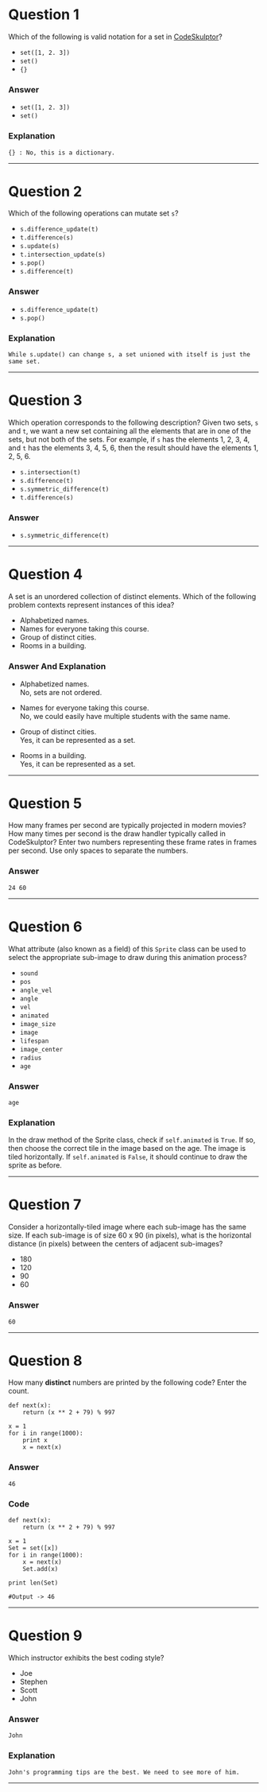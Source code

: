 # Question 1
  Which of the following is valid notation for a set in [CodeSkulptor](http://www.codeskulptor.org/)?  

* `set([1, 2. 3])`  
* `set()`  
* `{}`  

### Answer
* `set([1, 2. 3])`  
* `set()`  

### Explanation  
    {} : No, this is a dictionary.  

----
# Question 2
  Which of the following operations can mutate set `s`?

* `s.difference_update(t)`  
* `t.difference(s)`  
* `s.update(s)`  
* `t.intersection_update(s)`  
* `s.pop()`  
* `s.difference(t)`  

### Answer  
* `s.difference_update(t)`  
* `s.pop()`  

### Explanation  
    While s.update() can change s, a set unioned with itself is just the same set.  

----
# Question 3
  Which operation corresponds to the following description? Given two sets, `s` and `t`, we want a new set containing all the elements that are in one of the sets, but not both of the sets. For example, if `s` has the elements 1, 2, 3, 4, and `t` has the elements 3, 4, 5, 6, then the result should have the elements 1, 2, 5, 6.  

* `s.intersection(t)`  
* `s.difference(t)`  
* `s.symmetric_difference(t)`  
* `t.difference(s)`  

### Answer  
* `s.symmetric_difference(t)`  

----
# Question 4
  A set is an unordered collection of distinct elements. Which of the following problem contexts represent instances of this idea?  
* Alphabetized names.  
* Names for everyone taking this course.  
* Group of distinct cities.  
* Rooms in a building.  

### Answer And Explanation   
* Alphabetized names.  
No, sets are not ordered.  

* Names for everyone taking this course.  
No, we could easily have multiple students with the same name.  

* Group of distinct cities.  
Yes, it can be represented as a set.  

* Rooms in a building.  
Yes, it can be represented as a set.  

----
# Question 5
  How many frames per second are typically projected in modern movies? How many times per second is the draw handler typically called in CodeSkulptor? Enter two numbers representing these frame rates in frames per second. Use only spaces to separate the numbers.  

### Answer   
    24 60

----
# Question 6
  What attribute (also known as a field) of this `Sprite` class can be used to select the appropriate sub-image to draw during this animation process?   
* `sound`  
* `pos`  
* `angle_vel`  
* `angle`  
* `vel`  
* `animated`  
* `image_size`  
* `image`  
* `lifespan`  
* `image_center`  
* `radius`  
* `age`  

### Answer  
    age  

### Explanation  
In the draw method of the Sprite class, check if `self.animated` is `True`. If so, then choose the correct tile in the image based on the age. The image is tiled horizontally. If `self.animated` is `False`, it should continue to draw the sprite as before.  

----
# Question 7
  Consider a horizontally-tiled image where each sub-image has the same size. If each sub-image is of size 60 x 90 (in pixels), what is the horizontal distance (in pixels) between the centers of adjacent sub-images?  
* 180  
* 120  
* 90  
* 60  

### Answer
    60  

----
# Question 8  
  How many **distinct** numbers are printed by the following code? Enter the count.  

    def next(x):
        return (x ** 2 + 79) % 997

    x = 1
    for i in range(1000):
        print x
        x = next(x)

### Answer  
    46  

### Code
    def next(x):
        return (x ** 2 + 79) % 997

    x = 1
    Set = set([x])
    for i in range(1000):
        x = next(x)
        Set.add(x)

    print len(Set)

    #Output -> 46  

----
# Question 9  
  Which instructor exhibits the best coding style?  
* Joe  
* Stephen  
* Scott  
* John  

### Answer  
    John  

### Explanation  
    John's programming tips are the best. We need to see more of him.  

----
